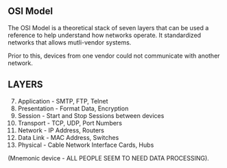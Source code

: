 ## OSI Model

The OSI Model is a theoretical stack of seven layers that can be used a reference to help understand how networks operate. It standardized networks that allows mutli-vendor systems.

Prior to this, devices from one vendor could not communicate with another network. 

## LAYERS

7. Application - SMTP, FTP, Telnet
6. Presentation - Format Data, Encryption
5. Session - Start and Stop Sessions between devices
4. Transport - TCP, UDP, Port Numbers
3. Network - IP Address, Routers
2. Data Link - MAC Address, Switches
1. Physical - Cable Network Interface Cards, Hubs

(Mnemonic device - ALL PEOPLE SEEM TO NEED DATA PROCESSING).